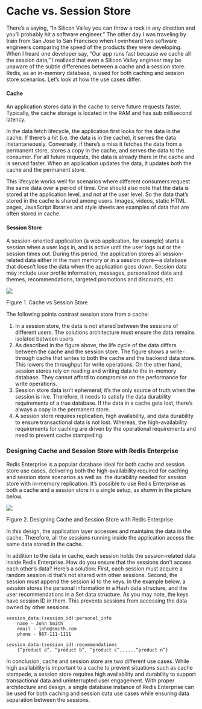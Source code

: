 # Cache vs. Session Store

There’s a saying, “In Silicon Valley you can throw a rock in any direction and you’ll probably hit a software engineer.” The other day I was traveling by train from San Jose to San Francisco when I overheard two software engineers comparing the speed of the products they were developing. When I heard one developer say, “Our app runs fast because we cache all the session data,” I realized that even a Silicon Valley engineer may be unaware of the subtle differences between a cache and a session store. Redis, as an in-memory database, is used for both caching and session store scenarios. Let’s look at how the use cases differ.

#### **Cache**

An application stores data in the cache to serve future requests faster. Typically, the cache storage is located in the RAM and has sub millisecond latency.

In the data fetch lifecycle, the application first looks for the data in the cache. If there’s a hit \(i.e. the data is in the cache\), it serves the data instantaneously. Conversely, if there’s a miss it fetches the data from a permanent store, stores a copy in the cache, and serves the data to the consumer. For all future requests, the data is already there in the cache and is served faster. When an application updates the data, it updates both the cache and the permanent store.

This lifecycle works well for scenarios where different consumers request the same data over a period of time. One should also note that the data is stored at the application level, and not at the user level. So the data that’s stored in the cache is shared among users. Images, videos, static HTML pages, JavaScript libraries and style sheets are examples of data that are often stored in cache.

#### **Session Store**

A session-oriented application \(a web application, for example\) starts a session when a user logs in, and is active until the user logs out or the session times out. During this period, the application stores all session-related data either in the main memory or in a session store—a database that doesn’t lose the data when the application goes down. Session data may include user profile information, messages, personalized data and themes, recommendations, targeted promotions and discounts, etc.

![](https://redislabs.com/wp-content/uploads/2017/11/CacheVsSessionStore.png)

Figure 1. Cache vs Session Store

The following points contrast session store from a cache:

1. In a session store, the data is not shared between the sessions of different users. The solutions architecture must ensure the data remains isolated between users.
2. As described in the figure above, the life cycle of the data differs between the cache and the session store. The figure shows a write-through cache that writes to both the cache and the backend data store. This lowers the throughput for write operations. On the other hand, session stores rely on reading and writing data to the in-memory database. They cannot afford to compromise on the performance for write operations.
3. Session store data isn’t ephemeral; it’s the only source of truth when the session is live. Therefore, it needs to satisfy the data durability requirements of a true database. If the data in a cache gets lost, there’s always a copy in the permanent store.
4. A session store requires replication, high availability, and data durability to ensure transactional data is not lost. Whereas, the high-availability requirements for caching are driven by the operational requirements and need to prevent cache stampeding.

### **Designing Cache and Session Store with Redis Enterprise**

Redis Enterprise is a popular database ideal for both cache and session store use cases, delivering both the high-availability required for caching and session store scenarios as well as  the durability needed for session store with in-memory replication. It’s possible to use Redis Enterprise as both a cache and a session store in a single setup, as shown in the picture below.

![](https://redislabs.com/wp-content/uploads/2017/11/CacheVsSessionStore-RedisEnterpriseArchitecture.png)

Figure 2. Designing Cache and Session Store with Redis Enterprise

In this design, the application layer accesses and maintains the data in the cache. Therefore, all the sessions running inside the application access the same data stored in the cache.

In addition to the data in cache, each session holds the session-related data inside Redis Enterprise. How do you ensure that the sessions don’t access each other’s data? Here’s a solution: First, each session must acquire a random session id that’s not shared with other sessions. Second, the session must append the session id to the keys. In the example below, a session stores the personal information in a Hash data structure, and the user recommendations in a Set data structure. As you may note, the keys have session ID in them. This prevents sessions from accessing the data owned by other sessions.

```
session_data:(session_id):personal_info
    name - John Smith
    email - john@smith.com
    phone - 987-111-1111
```

```
session_data:(session_id):recommendations
    {“product a”, “product b”, “product c”,.....“product n”}
```

In conclusion, cache and session store are two different use cases. While high availability is important to a cache to prevent situations such as cache stampede, a session store requires high availability and durability to support transactional data and uninterrupted user engagement. With proper architecture and design, a single database instance of Redis Enterprise can be used for both caching and session data use cases while ensuring data separation between the sessions.


